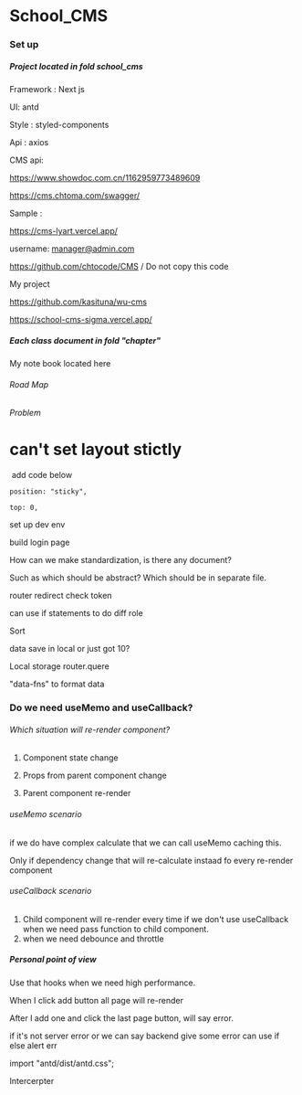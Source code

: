 # School_CMS

### Set up

##### Project located in fold school_cms

Framework : Next js

UI: antd

Style : styled-components

Api : axios

CMS api:

https://www.showdoc.com.cn/1162959773489609

https://cms.chtoma.com/swagger/

Sample :

https://cms-lyart.vercel.app/

username: [manager@admin.com](mailto:manager@admin.com)

https://github.com/chtocode/CMS / Do not copy this code

My project

https://github.com/kasituna/wu-cms

https://school-cms-sigma.vercel.app/

##### Each class document in fold "chapter"

My note book located here

###### Road Map



###### Problem

# can't set layout stictly

​	add code below

```
position: "sticky",

top: 0,
```

set up dev env

build login page

How can we make standardization, is there any document?

Such as which should be abstract? Which should be in separate file.

router redirect check token

can use if statements to do diff role

Sort

data save in local or just got 10?

Local storage router.quere

"data-fns" to format data



### Do we need useMemo and useCallback?

###### Which situation will re-render component?

1. Component  state change 

2. Props from parent component change
3. Parent component re-render

###### useMemo scenario

if we do have complex calculate that we can call useMemo caching this.

Only if dependency change that will re-calculate instaad fo every re-render component

###### useCallback scenario

1. Child component will re-render every time if we don't use useCallback when we need pass function to child component.
2. when we need debounce and throttle



##### Personal point of view

Use that hooks when we need high performance.



When I click add button all page will re-render

After I add one and click the last page button, will say error.

if it's not server error or we can say backend give some error can use if else alert err

import "antd/dist/antd.css";

Intercerpter
